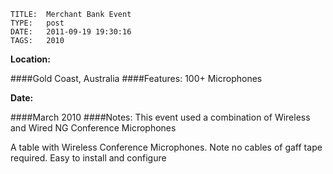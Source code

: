     
    TITLE: 	Merchant Bank Event	
    TYPE: 	post	
    DATE: 	2011-09-19 19:30:16	
    TAGS: 	2010	


**Location:**




####Gold Coast,
Australia
####Features:
100+ Microphones

**Date:**




####March 2010
####Notes:
This event used a combination of Wireless and Wired NG Conference Microphones














A table with Wireless Conference Microphones.
Note no cables of gaff tape required. Easy to install and configure





